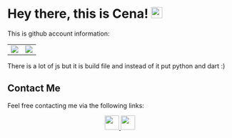 # Hey there, this is Cena! <img src="https://media.giphy.com/media/hvRJCLFzcasrR4ia7z/giphy.gif" width="25px"> 

This is github account information:

<table border="0" cellspacing="0" cellpadding="0">
    <tr>
        <td>
            <img src="https://github-readme-stats.vercel.app/api?username=cenaashoori&show_icons=True"/>
        </td>
        <td>
            <img src="https://github-readme-stats.vercel.app/api/top-langs/?username=cenaashoori&layout=compact&langs_count=10"/>
        </td>
    </tr>
</table>

There is a lot of js but it is build file and instead of it put python and dart :)
## Contact Me

Feel free contacting me via the following links:

<div align="center">
        <a href="https://www.linkedin.com/in/mohammad-hosein-ashoori-863a31175/">
            <img src="https://img.icons8.com/color/50/000000/linkedin.png" width=32/>
        </a>
<!--         <a href="https://twitter.com/">
            <img src="https://img.icons8.com/color/50/000000/twitter.png" width=32/> -->
         <a href="https://cenaashoori.github.io/">
            <img src="https://img.icons8.com/fluency/50/000000/resume-website.png" width=32/>
        </a>
<!-- </div>

<p align=center>
<br>
<img src="https://visitor-badge.glitch.me/badge?page_id=cenaashoori/cenaashoori">

</p>
 -->
